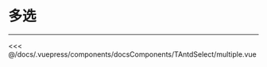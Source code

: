 # 多选

---

<common-code-format>
  <docsComponents-TAntdSelect-multiple slot="source"></docsComponents-TAntdSelect-multiple>
   <<< @/docs/.vuepress/components/docsComponents/TAntdSelect/multiple.vue
</common-code-format>
